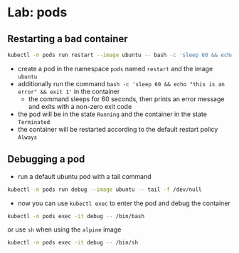 # Lab: pods

## Restarting a bad container

```bash
kubectl -n pods run restart --image ubuntu -- bash -c 'sleep 60 && echo "this is an error" && exit 1'`
```

- create a pod in the namespace `pods` named `restart` and the image `ubuntu`
- additionally run the command `bash -c 'sleep 60 && echo "this is an error" && exit 1'` in the container
  - the command sleeps for 60 seconds, then prints an error message and exits with a non-zero exit code
- the pod will be in the state `Running` and the container in the state `Terminated`
- the container will be restarted according to the default restart policy `Always`

## Debugging a pod

- run a default ubuntu pod with a tail command

```bash
kubectl -n pods run debug --image ubuntu -- tail -f /dev/null
```

- now you can use `kubectl exec` to enter the pod and debug the container

```bash
kubectl -n pods exec -it debug -- /bin/bash
```

or use `sh` when using the `alpine` image

```bash
kubectl -n pods exec -it debug -- /bin/sh
```
